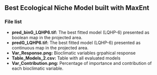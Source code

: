 ## Best Ecological Niche Model built with MaxEnt
### File list

+ **pred_binG_LQHP6.tif:** The best fitted model (LQHP-6) presented as boolean map in the projected area.
+ **predG_LQHP6.tif:** The best fitted model (LQHP-6) presented as continuous map in the projected area.
+ **Var_Response.png:** Bioclimatic variables grpahical response
+ **Table_Models_2.csv:** Table with all evaluated models
+ **Var_Contribution.png:** Percentage of importance and contribution of each bioclimatic variable.

